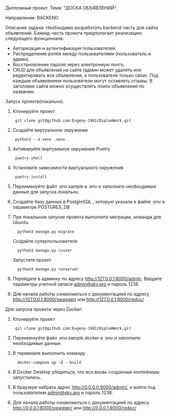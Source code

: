 Дипломный проект. Тема: "ДОСКА ОБЪЯВЛЕНИЙ".

Направление: BACKEND

Описание задачи:
Необходимо разработать backend-часть для сайта объявлений.
Бэкенд-часть проекта предполагает реализацию следующего функционала:

- Авторизация и аутентификация пользователей.
- Распределение ролей между пользователями (пользователь и админ).
- Восстановление пароля через электронную почту.
- CRUD для объявлений на сайте (админ может удалять или редактировать все объявления, а пользователи только свои).
  Под каждым объявлением пользователи могут оставлять отзывы.
  В заголовке сайта можно осуществлять поиск объявлений по названию.

Запуск проекта(локально).

1. Клонируйте проект

        git clone git@github.com:Evgeny-1981/DiplomWork.git
2. Создайте виртуальное окружение

        python3 - m venv .venv
3. Активируйте виртуальное окружение Poetry

        poetry shell
4. Установите зависимости виртуального окружения

        poetry install
5. Переименуйте файл .env.sample в .env и заполните необходимые данные для запуска локально.
6. Создайте базу данных в PostgreSQL , которую указали в файле .env в параметре POSTGRES_DB
7. При локальном запуске проекта выполните миграции, команда для Ubuntu

         python3 manage.py migrate
   Создайте суперпользователя

         python3 manage.py csuser

   Запустите проект

         python3 manage.py runserver
8. Перейдите в админку по адресу http://127.0.0.1:8000/admin. Введите параметры учетной записи admin@sky.pro
   и пароль 1238.
9. Для начала работы ознакомиться с документацией по адресу http://127.0.0.1:8000/swagger/
   или http://127.0.0.1:8000/redoc/

Для запуска проекта через Docker:

1. Клонируйте проект

        git clone git@github.com:Evgeny-1981/DiplomWork.git
2. Переименуйте файл .env.sample.docker в .env и заполните необходимые данные
3. В терминале выполнить команду

         docker-compose up -d --build
4. В Docker Desktop убедиться, что все вновь созданные контейнеры запустились.
5. В браузере набрать адрес http://0.0.0.0:8000/admin/, и войти под пользователем admin@sky.pro
   и пароль 1238.
6. Для начала работы ознакомиться с документацией по адресу http://0.0.0.1:8000/swagger/
   или http://0.0.0.1:8000/redoc/



